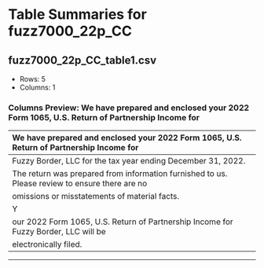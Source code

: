 # Table Summaries for fuzz7000_22p_CC

## fuzz7000_22p_CC_table1.csv
- Rows: 5
- Columns: 1
### Columns Preview: We have prepared and enclosed your 2022 Form 1065, U.S. Return of Partnership Income for

| We have prepared and enclosed your 2022 Form 1065, U.S. Return of Partnership Income for         |
|:-------------------------------------------------------------------------------------------------|
| Fuzzy Border, LLC for the tax year ending December 31, 2022.                                     |
| The return was prepared from information furnished to us.   Please review to ensure there are no |
| omissions or misstatements of material facts.                                                    |
| Y                                                                                                |
| our 2022 Form 1065, U.S. Return of Partnership Income for Fuzzy Border, LLC will be              |
| electronically filed.                                                                            |

---